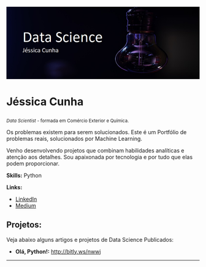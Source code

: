 

<p align="left">
  <img src="imagemedt2.jpg" >
</p>

# Jéssica Cunha
<sub>*Data Scientist* - formada em Comércio Exterior e Química.</sub>

Os problemas existem para serem solucionados. 
Este é um Portfólio de problemas reais, solucionados por Machine Learning.

Venho desenvolvendo projetos que combinam habilidades analíticas e atenção aos detalhes. Sou apaixonada por tecnologia e por tudo que elas podem proporcionar.


**Skills:** Python

**Links:**
* [LinkedIn](https://www.linkedin.com/in/j%C3%A9ssica-cunha/)
* [Medium](https://medium.com/@jessicacunha.jsc)


## Projetos:
Veja abaixo alguns artigos e projetos de Data Science Publicados:

* **Olá, Python!:** http://bitly.ws/nwwj


---



